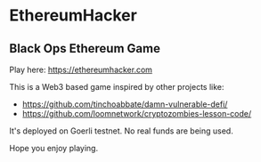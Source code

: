 # EthereumHacker
## Black Ops Ethereum Game

Play here: https://ethereumhacker.com

This is a Web3 based game inspired by other projects like:

- https://github.com/tinchoabbate/damn-vulnerable-defi/
- https://github.com/loomnetwork/cryptozombies-lesson-code/

It's deployed on Goerli testnet. No real funds are being used.

Hope you enjoy playing.
